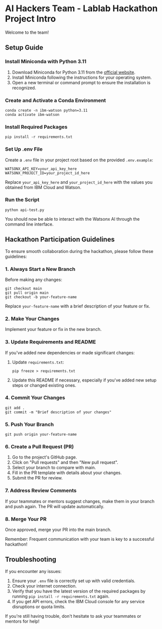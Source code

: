 # AI Hackers Team - Lablab Hackathon Project Intro

Welcome to the team!

## Setup Guide

### Install Miniconda with Python 3.11

1. Download Miniconda for Python 3.11 from the [official website](https://docs.conda.io/en/latest/miniconda.html).
2. Install Miniconda following the instructions for your operating system.
3. Open a new terminal or command prompt to ensure the installation is recognized.

### Create and Activate a Conda Environment

```
conda create -n ibm-watson python=3.11
conda activate ibm-watson
```

### Install Required Packages

```
pip install -r requirements.txt
```

### Set Up .env File

Create a `.env` file in your project root based on the provided `.env.example`:

```
WATSONX_API_KEY=your_api_key_here
WATSONX_PROJECT_ID=your_project_id_here
```

Replace `your_api_key_here` and `your_project_id_here` with the values you obtained from IBM Cloud and Watson.

### Run the Script

```
python api-test.py
```

You should now be able to interact with the Watsonx AI through the command line interface.

## Hackathon Participation Guidelines

To ensure smooth collaboration during the hackathon, please follow these guidelines:

### 1. Always Start a New Branch

Before making any changes:

```
git checkout main
git pull origin main
git checkout -b your-feature-name
```

Replace `your-feature-name` with a brief description of your feature or fix.

### 2. Make Your Changes

Implement your feature or fix in the new branch.

### 3. Update Requirements and README

If you've added new dependencies or made significant changes:

1. Update `requirements.txt`:
   ```
   pip freeze > requirements.txt
   ```

2. Update this README if necessary, especially if you've added new setup steps or changed existing ones.

### 4. Commit Your Changes

```
git add .
git commit -m "Brief description of your changes"
```

### 5. Push Your Branch

```
git push origin your-feature-name
```

### 6. Create a Pull Request (PR)

1. Go to the project's GitHub page.
2. Click on "Pull requests" and then "New pull request".
3. Select your branch to compare with main.
4. Fill in the PR template with details about your changes.
5. Submit the PR for review.

### 7. Address Review Comments

If your teammates or mentors suggest changes, make them in your branch and push again. The PR will update automatically.

### 8. Merge Your PR

Once approved, merge your PR into the main branch.

Remember: Frequent communication with your team is key to a successful hackathon!

## Troubleshooting

If you encounter any issues:

1. Ensure your `.env` file is correctly set up with valid credentials.
2. Check your internet connection.
3. Verify that you have the latest version of the required packages by running `pip install -r requirements.txt` again.
4. If you get API errors, check the IBM Cloud console for any service disruptions or quota limits.

If you're still having trouble, don't hesitate to ask your teammates or mentors for help!
